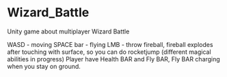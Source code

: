 # Wizard_Battle
Unity game about multiplayer Wizard Battle

WASD - moving
SPACE bar - flying
LMB - throw fireball, fireball explodes after touching with surface, so you can do rocketjump (different magical abilities in progress)
Player have Health BAR and Fly BAR, Fly BAR charging when you stay on ground.
